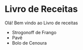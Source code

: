 # Livro de Receitas 

Olá! Bem vindo ao Livro de receitas

- Strogonoff de Frango
- Pavê
- Bolo de Cenoura
